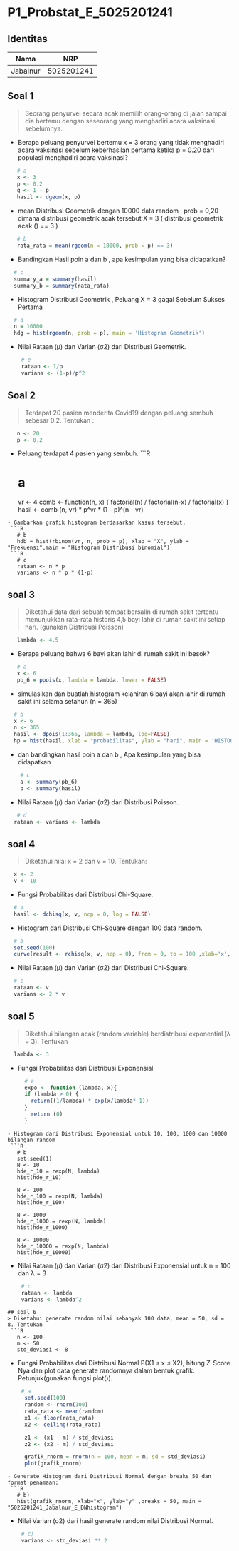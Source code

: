 # P1_Probstat_E_5025201241

## Identitas
| Nama                      | NRP        |
|---------------------------|------------|
| Jabalnur                  | 5025201241 |

## Soal 1
> Seorang penyurvei secara acak memilih orang-orang di jalan sampai dia bertemu dengan seseorang yang menghadiri acara vaksinasi sebelumnya.
 - Berapa peluang penyurvei bertemu x = 3 orang yang tidak menghadiri acara vaksinasi sebelum keberhasilan pertama ketika p = 0.20 dari populasi menghadiri acara vaksinasi?
 ```R
    # a
    x <- 3
    p <- 0.2    
    q <- 1 - p
    hasil <- dgeom(x, p)
 ```
 - mean Distribusi Geometrik dengan 10000 data random , prob = 0,20 dimana distribusi geometrik acak tersebut X = 3 ( distribusi geometrik acak () == 3 ) 
 ```R
    # b
    rata_rata = mean(rgeom(n = 10000, prob = p) == 3)
 ```
 - Bandingkan Hasil poin a dan b , apa kesimpulan yang bisa didapatkan?
  ```R
    # c
    summary_a = summary(hasil)
    summary_b = summary(rata_rata)
  ```
 - Histogram Distribusi Geometrik , Peluang X = 3 gagal Sebelum Sukses Pertama
  ```R
    # d 
    n = 10000
    hdg = hist(rgeom(n, prob = p), main = 'Histogram Geometrik')
  ```
 - Nilai Rataan (μ) dan Varian (σ2) dari Distribusi Geometrik.
   ```R
    # e
    rataan <- 1/p
    varians <- (1-p)/p^2
   ```
## Soal 2
  > Terdapat 20 pasien menderita Covid19 dengan peluang sembuh sebesar 0.2. Tentukan :
   ```R
      n <- 20  
      p <- 0.2
   ```
   - Peluang terdapat 4 pasien yang sembuh.
    ```R
      # a
      vr <- 4
      comb <- function(n, x) {
        factorial(n) / factorial(n-x) / factorial(x)
      }
      hasil <- comb (n, vr) * p^vr * (1 - p)^(n - vr)
   ```
   - Gambarkan grafik histogram berdasarkan kasus tersebut.
    ```R
      # b
      hdb = hist(rbinom(vr, n, prob = p), xlab = "X", ylab = "Frekuensi",main = "Histogram Distribusi binomial")
    ```R
      # c
      rataan <- n * p
      varians <- n * p * (1-p)
  ```   
## soal 3
  > Diketahui data dari sebuah tempat bersalin di rumah sakit tertentu menunjukkan rata-rata historis
  4,5 bayi lahir di rumah sakit ini setiap hari. (gunakan Distribusi Poisson)
  ```R
     lambda <- 4.5
  ```  
 - Berapa peluang bahwa 6 bayi akan lahir di rumah sakit ini besok?
  ```R
     # a
     x <- 6
     pb_6 = ppois(x, lambda = lambda, lower = FALSE)
  ```
 - simulasikan dan buatlah histogram kelahiran 6 bayi akan lahir di rumah sakit ini selama
setahun (n = 365)
  ```R
    # b
    x <- 6
    n <- 365
    hasil <- dpois(1:365, lambda = lambda, log=FALSE)
    hp = hist(hasil, xlab = "probabilitas", ylab = "hari", main = 'HISTOGRAM POISSON')
 ```
 - dan bandingkan hasil poin a dan b , Apa kesimpulan yang bisa didapatkan
 ```R
     # c
     a <- summary(pb_6)
     b <- summary(hasil)
 ```
 - Nilai Rataan (μ) dan Varian (σ2) dari Distribusi Poisson.
  ```R
     # d
    rataan <- varians <- lambda
 ```
 
## soal 4
> Diketahui nilai x = 2 dan v = 10. Tentukan:
  ```R
    x <- 2
    v <- 10
 ```
 - Fungsi Probabilitas dari Distribusi Chi-Square.
  ```R
    # a
    hasil <- dchisq(x, v, ncp = 0, log = FALSE)
 ```
 - Histogram dari Distribusi Chi-Square dengan 100 data random.
  ```R
    # b
    set.seed(100)
    curve(result <- rchisq(x, v, ncp = 0), from = 0, to = 100 ,xlab='x', ylab="v", main="HISTOGRAM POISSON")
 ```
 - Nilai Rataan (μ) dan Varian (σ2) dari Distribusi Chi-Square.
  ```R
    # c
    rataan <- v
    varians <- 2 * v
 ```
 
## soal 5
> Diketahui bilangan acak (random variable) berdistribusi exponential (λ = 3). Tentukan
  ```R
    lambda <- 3
 ```
- Fungsi Probabilitas dari Distribusi Exponensial
  ```R
    # a
    expo <- function (lambda, x){
    if (lambda > 0) {
      return((1/lambda) * exp(x/lambda*-1))
    }
      return (0)
    }
 ```
- Histogram dari Distribusi Exponensial untuk 10, 100, 1000 dan 10000 bilangan random
  ```R
    # b
    set.seed(1)
    N <- 10
    hde_r_10 = rexp(N, lambda)
    hist(hde_r_10)

    N <- 100
    hde_r_100 = rexp(N, lambda)
    hist(hde_r_100)

    N <- 1000
    hde_r_1000 = rexp(N, lambda)
    hist(hde_r_1000)

    N <- 10000
    hde_r_10000 = rexp(N, lambda)
    hist(hde_r_10000)
 ```
 
 - Nilai Rataan (μ) dan Varian (σ2) dari Distribusi Exponensial untuk n = 100 dan λ = 3
   ```R
    # c
    rataan <- lambda
    varians <- lambda^2
 ```
## soal 6
> Diketahui generate random nilai sebanyak 100 data, mean = 50, sd = 8. Tentukan
  ```R
    n <- 100
    m <- 50
    std_deviasi <- 8
```
- Fungsi Probabilitas dari Distribusi Normal P(X1 ≤ x ≤ X2), hitung Z-Score Nya dan plot
data generate randomnya dalam bentuk grafik. Petunjuk(gunakan fungsi plot()).
  ```R
   # a
    set.seed(100)
    random <- rnorm(100)
    rata_rata <- mean(random)
    x1 <- floor(rata_rata)
    x2 <- ceiling(rata_rata)

    z1 <- (x1 - m) / std_deviasi
    z2 <- (x2 - m) / std_deviasi

    grafik_rnorm = rnorm(n = 100, mean = m, sd = std_deviasi)
    plot(grafik_rnorm)
```
- Generate Histogram dari Distribusi Normal dengan breaks 50 dan format penamaan:
 ```R
   # b)
   hist(grafik_rnorm, xlab="x", ylab="y" ,breaks = 50, main = "5025201241_Jabalnur_E_DNhistogram")
```
- Nilai Varian (σ2) dari hasil generate random nilai Distribusi Normal.
  ```R
   # c)
   varians <- std_deviasi ** 2
```
